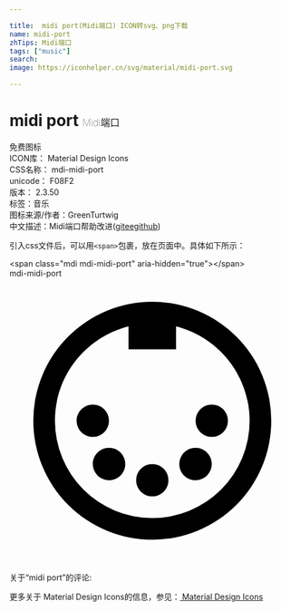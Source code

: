 ```yaml
---

title:  midi port(Midi端口) ICON转svg、png下载
name: midi-port
zhTips: Midi端口
tags: ["music"]
search: 
image: https://iconhelper.cn/svg/material/midi-port.svg

---
```


# midi port  <small style="font-size: 60%;font-weight: 100">Midi端口</small>


<div class="detail-page">
<p>
<span><span class="badge-success badge">免费图标</span> </span>
<br/>
<span>
ICON库：
<span class="badge-secondary badge">Material Design Icons</span> 
</span>
<br/>
<span>
CSS名称：
<span class="badge-secondary badge">mdi-midi-port</span> 
</span>
<br/>
<span>
unicode：
<span class="badge-secondary badge">F08F2</span> 
<copy-btn content='F08F2' btn-title=""></copy-btn>
<copy-btn :content='String.fromCodePoint(parseInt("F08F2", 16))' btn-title="复制U"></copy-btn>
</span>
<br/>
<span>
版本：
<span class="badge-secondary badge">2.3.50</span> 
</span><br/><span>标签：<span class="badge-light badge"><router-link to="/tags/music.html">音乐</router-link></span></span>
<br/>
<span>图标来源/作者：<span class="badge-light badge">GreenTurtwig</span></span> 
<br/>
<span class="zh-detail">中文描述：<span class="badge-primary badge">Midi端口</span><span class="help-link"><span>帮助改进</span>(<a href="https://gitee.com/liuwave/icon-helper/edit/master/json/material/midi-port.json" target="_blank" rel="noopener noreferrer">gitee</a><a href="https://github.com/liuwave/icon-helper/edit/master/json/material/midi-port.json" target="_blank" rel="noopener noreferrer">github</a></span>)</span><br/>
</p>
</div>
<div class="alert alert-dark">
  <i class="mdi mdi-midi-port mdi-48px"></i>
  <i class="mdi mdi-midi-port mdi-36px"></i>
  <i class="mdi mdi-midi-port mdi-24px"></i>
  <i class="mdi mdi-midi-port mdi-18px"></i>
</div>
<div>
  <p>引入css文件后，可以用<code>&lt;span&gt;</code>包裹，放在页面中。具体如下所示：    
  </p>
  <div class="alert alert-primary" style="font-size: 14px">
    &lt;span class="mdi mdi-midi-port" aria-hidden="true"&gt;&lt;/span&gt;
    <copy-btn content='<span class="mdi mdi-midi-port" aria-hidden="true"></span>'></copy-btn>
  </div>
  <div class="alert alert-secondary">
    <i class="mdi mdi-midi-port"
    style="font-size: 24px"
    aria-hidden="true"></i> mdi-midi-port
    <copy-btn content="mdi-midi-port" btn-title="复制图标名称"></copy-btn>
  </div>
</div>
<div id="svg" class="svg-wrap">
<svg xmlns="http://www.w3.org/2000/svg" viewBox="0 0 24 24"><path d="M12,2A10,10 0 0,1 22,12A10,10 0 0,1 12,22A10,10 0 0,1 2,12A10,10 0 0,1 12,2M20.18,12C20.18,8.18 17.55,4.96 14,4.07V6H10V4.07C6.45,4.96 3.82,8.18 3.82,12A8.18,8.18 0 0,0 12,20.18A8.18,8.18 0 0,0 20.18,12M7,10.64A1.36,1.36 0 0,1 8.36,12A1.36,1.36 0 0,1 7,13.36C6.25,13.36 5.64,12.75 5.64,12C5.64,11.25 6.25,10.64 7,10.64M17,10.64A1.36,1.36 0 0,1 18.36,12A1.36,1.36 0 0,1 17,13.36A1.36,1.36 0 0,1 15.64,12A1.36,1.36 0 0,1 17,10.64M8.36,14.27A1.37,1.37 0 0,1 9.73,15.64C9.73,16.39 9.12,17 8.36,17A1.36,1.36 0 0,1 7,15.64C7,14.88 7.61,14.27 8.36,14.27M15.64,14.27C16.39,14.27 17,14.88 17,15.64A1.36,1.36 0 0,1 15.64,17C14.88,17 14.27,16.39 14.27,15.64A1.37,1.37 0 0,1 15.64,14.27M12,15.64A1.36,1.36 0 0,1 13.36,17A1.36,1.36 0 0,1 12,18.36A1.36,1.36 0 0,1 10.64,17A1.36,1.36 0 0,1 12,15.64Z" /></svg>
</div>
<detail full-name='mdi-midi-port'></detail>
<div>
<p>关于“midi port”的评论:</p>
</div>
<Vssue title="关于“midi port”的评论" ></Vssue>    
<div><p>更多关于 Material Design Icons的信息，参见：<a target="_blank" href="https://iconhelper.cn/material.html"> Material Design Icons</a>
</p></div>
